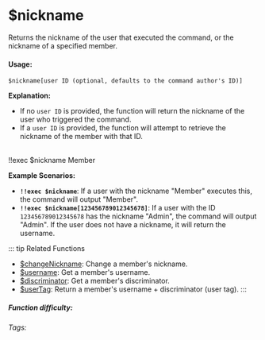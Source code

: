 # $nickname

Returns the nickname of the user that executed the command, or the nickname of a specified member.

#### Usage:

`$nickname[user ID (optional, defaults to the command author's ID)]`

**Explanation:**

*   If no `user ID` is provided, the function will return the nickname of the user who triggered the command.
*   If a `user ID` is provided, the function will attempt to retrieve the nickname of the member with that ID.

<br/>

<discord-messages>
	<discord-message :bot="false" role-color="#ffcc9a" author="Member">
		!!exec $nickname
	</discord-message>
	<discord-message :bot="true" role-color="#0099ff" author="Custom Command" avatar="https://media.discordapp.net/avatars/725721249652670555/781224f90c3b841ba5b40678e032f74a.webp">
		Member
	</discord-message>
</discord-messages>

**Example Scenarios:**

*   **`!!exec $nickname`**: If a user with the nickname "Member" executes this, the command will output "Member".
*   **`!!exec $nickname[123456789012345678]`**:  If a user with the ID `123456789012345678` has the nickname "Admin", the command will output "Admin". If the user does not have a nickname, it will return the username.

::: tip Related Functions
*   [$changeNickname](../Member/changeNickname.md):  Change a member's nickname.
*   [$username](../Member/username.md): Get a member's username.
*   [$discriminator](../Member/discriminator.md): Get a member's discriminator.
*   [$userTag](../Member/userTag.md): Return a member's username + discriminator (user tag).
:::

##### Function difficulty: <Badge type="tip" text="Easy" vertical="middle" />
###### Tags: <Badge type="tip" text="name" vertical="middle" /> <Badge type="tip" text="nickname" vertical="middle" /> <Badge type="tip" text="username" vertical="middle" /> <Badge type="tip" text="Names" vertical="middle" /> <Badge type="tip" text="userID" vertical="middle" />